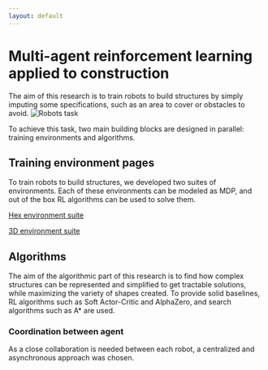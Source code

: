 ```yaml
---
layout: default
---
```

# Multi-agent reinforcement learning applied to construction 
The aim of this research is to train robots to build structures by simply imputing some specifications, such as an area to cover or obstacles to avoid.
![Robots task](./_site/assets/images/intermediate2.png "The robots have to place blocks in a way that is covering the yellow area while avoiding the red one")

To achieve this task, two main building blocks are designed in parallel: training environments and algorithms. 
## Training environment pages
To train robots to build structures, we developed two suites of environments. Each of these environments can be modeled as MDP, and out of the box RL algorithms can be used to solve them.

[Hex environment suite](./hexenv.markdown)

[3D environment suite](./3Denv.markdown)

## Algorithms

The aim of the algorithmic part of this research is to find how complex structures can be represented and simplified to get tractable solutions, while maximizing the variety of shapes created. To provide solid baselines, RL algorithms such as Soft Actor-Critic and AlphaZero, and search algorithms such as A* are used. 

### Coordination between agent
As a close collaboration is needed between each robot, a centralized and asynchronous approach was chosen. 

